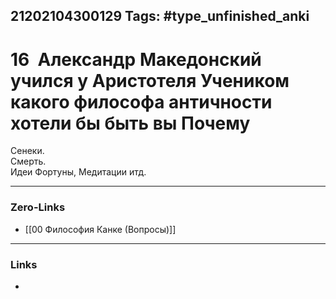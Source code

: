 21202104300129
Tags: #type_unfinished_anki
---
# 16  Александр Македонский учился у Аристотеля Учеником какого философа античности хотели бы быть вы Почему

Сенеки.<br>Смерть.<br>Идеи Фортуны, Медитации итд.

---
### Zero-Links
- [[00 Философия Канке (Вопросы)]]
---
### Links
-